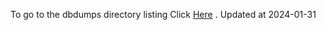 To go to the dbdumps directory listing Click [Here](https://ipfs.io/ipfs/bafkreidivtq62jkhu7x726dqoblcumyn7jd5du6ryhtx54ucmov4zyxzle) . Updated at 2024-01-31